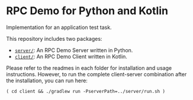 # RPC Demo for Python and Kotlin

Implementation for an application test task.

This repository includes two packages:

- [`server/`](./server): An RPC Demo Server written in Python.
- [`client/`](./client): An RPC Demo Client written in Kotlin.

Please refer to the readmes in each folder for installation and usage instructions. However, to run the complete client-server combination after the installation, you can run here:

```
( cd client && ./gradlew run -PserverPath=../server/run.sh )
```
